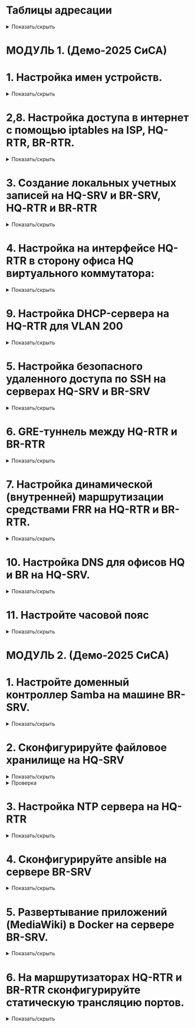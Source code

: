 # Таблицы адресации 
<details>
<summary>Показать/скрыть</summary>

# Офис HQ
Имя подсети | Количество адресов | IP адрес подсети  | Маска подсети      | Префикс маски | Диапазон адресов
----------- | ------------------ | ----------------- | ------------------ | ------------- | -------------------------------------
VLAN100     | 64                 | 192.168.100.0     | 255.255.255.192    | /26           | 192.168.100.1 - 192.168.100.62
VLAN200     | 16                 | 192.168.100.64    | 255.255.255.240    | /28           | 192.168.100.65 - 192.168.100.78
VLAN999     | 8                  | 192.168.100.80    | 255.255.255.248    | /29           | 192.168.100.81 - 192.168.100.86

# Офис BR
Имя подсети | Количество адресов | IP адрес подсети  | Маска подсети      | Префикс маски | Диапазон адресов
----------- | ------------------ | ----------------- | ------------------ | ------------- | -------------------------------------
HQ          | 32                 | 192.168.200.0     | 255.255.255.224    | /27           | 192.168.200.1 - 192.168.200.30

# Таблица адресации устройств
| Имя устройства | Интерфейс | IP-адрес          | Шлюз по умолчанию | Сеть                          |
|----------------|-----------|-------------------|-------------------|-------------------------------|
| ISP            | ens3      | DHCP              | -                 | Internet                      |
|                | ens4      | 172.16.4.1/28     | -                 | ISP_HQ-RTR                    |
|                | ens5      | 172.16.5.1/28     | -                 | ISP_BR-RTR                    |
| HQ-RTR         | ens3      | 172.16.4.2/28     | 172.16.4.1        | ISP_HQ-RTR                    |
|                | ens4      | 192.168.100.1/26  | -                 | HQ-RTR_HQ-SRV (VLAN100)       |
|                | ens5      | 192.168.100.65/28 | -                 | HQ-RTR_HQ-CLI (VLAN200)       |
|                | ens6      | 192.168.100.81/29 | -                 | VLAN999                       |
| HQ-SRV         | ens3      | 192.168.100.2/26  | 192.168.100.1     | HQ-RTR_HQ-SRV                 |
| HQ-CLI         | ens3      | DHCP              | 192.168.100.65    | HQ-RTR_HQ-CLI                 |
| BR-RTR         | ens3      | 172.16.5.2/28     | 172.16.5.1        | ISP_BR-RTR                    |
|                | ens4      | 192.168.200.1/27  | -                 | BR-RTR_BR-SRV                 |
| BR-SRV         | ens3      | 192.168.200.2/27  | 192.168.200.1     | BR-RTR_BR-SRV                 |
</details>
 
# МОДУЛЬ 1. (Демо-2025 СиСА)
# 1. Настройка имен устройств.</summary>

<details>
<summary>Показать/скрыть</summary>
 
  1.1. Изменение файла /etc/hostname
*     sudo nano /etc/hostname

*     isp.au-team.irpo
      hq-rtr.au-team.irpo
      hq-srv.au-team.irpo
      hq-cli.au-team.irpo
      br-rtr.au-team.irpo
      br-srv.au-team.irpo

  1.2. Изменение файла /etc/hosts
  
*     sudo nano /etc/hosts

*     127.0.1.1       isp.au-team.irpo
      127.0.1.1       hq-rtr.au-team.irpo
      127.0.1.1       hq-srv.au-team.irpo
      127.0.1.1       hq-cli.au-team.irpo
      127.0.1.1       br-rtr.au-team.irpo
      127.0.1.1       br-srv.au-team.irpo

 1.3. Задаем IP адреса сетевым интерфейсам согласно таблицы адресации, nmtui.

Настройка ISP

Internet-ISP ens3 auto
![image](https://github.com/user-attachments/assets/e012e0d8-bca7-4fe3-adcd-38017815dd89)

ISP_HQ-RTR ens4 172.16.4.1/28
![image](https://github.com/user-attachments/assets/7af6319a-6305-4a24-b929-16a23785aab2)

ISP_BR-RTR ens5 172.16.5.1/28
![image](https://github.com/user-attachments/assets/07e3d94e-56ac-418b-8c2b-aa2c48651acd)

Настройка HQ-RTR

ISP_HQ-RTR ens3 172.16.4.2/28 Шлюз 172.16.4.1 Серверы DNS 77.88.8.8
![image](https://github.com/user-attachments/assets/5e7d56e3-e297-4d39-a903-6f47030121fd)

Настройка ens4, ens5, ens6 будет произведена при настройке VLAN

Настройка HQ-SRV

HQ-RTR_HQ-SRV ens3 192.168.100.2/26 Шлюз 192.168.100.1 Серверы DNS 77.88.8.8
![image](https://github.com/user-attachments/assets/9d175cba-ea1b-4b82-82ff-760767cf0edb)

Настройка HQ-CLI

Получает IP – адрес по DHCP
![image](https://github.com/user-attachments/assets/b658b1f5-3131-4959-855f-11508b948bd7)


Настройка BR-RTR

ISP-BR-RTR ens3 172.16.5.2/28 Шлюз 172.16.5.1 Серверы DNS 77.88.8.8
![image](https://github.com/user-attachments/assets/fd020c4c-97a9-4134-b3b1-29a23fdaa1a6)

BR-RTR-BR-SRV ens4 192.168.200.1/27
![image](https://github.com/user-attachments/assets/b4d39c1d-2e3e-4525-99a9-5328e1ab0599)

Настройка BR-SRV

BR-RTR_BR-SRV ens3 192.168.200.2/27 Шлюз 192.168.200.1
![image](https://github.com/user-attachments/assets/fde2d2d3-d96d-4dfa-a8ab-54ade00a5f00)

Проверить результат настройки IP-адресов можно с помощью команд:

*     ip –c a
*     ip –c –br a

1.4 Маршрутизация транзитных IP-пакетов

Включить пересылку пакетов между интерфейсами на ISP, HQ-RTR, BR-RTR.
*     nano /etc/sysctl.conf
net.ipv4.ip_forward=1
*     sysctl -p
</details>


# 2,8. Настройка доступа в интернет с помощью iptables на ISP, HQ-RTR, BR-RTR.
<details>
<summary>Показать/скрыть</summary>

*     iptables -t nat -A POSTROUTING -o ens3 -j MASQUERADE

Сохранение iptables‑правил

*     apt update -y

*     apt install iptables-persistent -y

Если впоследствии потребуется сохранить изменённые правила:

*     sudo iptables-save | sudo tee /etc/iptables/rules.v4

Проверка iptables‑правил:

*     sudo iptables -t nat -L -n -v
</details>

# 3. Создание локальных учетных записей на HQ-SRV и BR-SRV, HQ‑RTR и BR‑RTR
<details>
<summary>Показать/скрыть</summary>
 
Создание локальных учетных записей на серверах HQ-SRV и BR-SRV.

*     sudo useradd -m -u 1010 -s /bin/bash sshuser
*     sudo passwd sshuser
*     P@ssw0rd

Предоставление прав sudo без запроса пароля

*     sudo usermod -aG sudo sshuser

*     sudo visudo

*     sshuser ALL=(ALL) NOPASSWD: ALL

Выполняем вход под пользователем sshuser и выполняем sudo -i

Создание пользователя net_admin на маршрутизаторах HQ‑RTR и BR‑RTR

*     sudo useradd -m -s /bin/bash net_admin

*     sudo passwd net_admin

*     P@$$word

Предоставление привилегий sudo без запроса пароля

*     sudo usermod -aG sudo net_admin

*     sudo visudo

*     net_admin ALL=(ALL) NOPASSWD: ALL
</details>

# 4. Настройка на интерфейсе HQ-RTR в сторону офиса HQ виртуального коммутатора:
<details>
<summary>Показать/скрыть</summary>
 
4.1. Установка необходимых пакетов

*     sudo apt update

*     sudo apt install -y openvswitch-switch isc-dhcp-server

4.2. Запуск и автозапуск службы Open vSwitch

*     sudo systemctl enable --now openvswitch-switch

4.3. Создание виртуального коммутатора (моста) и настройка VLAN

*     sudo ovs-vsctl add-br hq-sw

Добавляем физические интерфейсы с VLAN-тегированием:

*     sudo ovs-vsctl add-port hq-sw ens4 tag=100

*     sudo ovs-vsctl add-port hq-sw ens5 tag=200

*     sudo ovs-vsctl add-port hq-sw ens6 tag=999

4.4. Добавление внутренних портов (internal) для управления VLAN

*     sudo ovs-vsctl add-port hq-sw vlan100 tag=100 -- set interface vlan100 type=internal

*     sudo ovs-vsctl add-port hq-sw vlan200 tag=200 -- set interface vlan200 type=internal

*     sudo ovs-vsctl add-port hq-sw vlan999 tag=999 -- set interface vlan999 type=internal

4.5. Включение моста и внутренних интерфейсов

*     sudo ip link set hq-sw up

*     sudo ip link set vlan100 up

*     sudo ip link set vlan200 up

*     sudo ip link set vlan999 up

4.6. Назначение IP-адресов внутренним портам

*     sudo ip addr add 192.168.100.1/26 dev vlan100

*     sudo ip addr add 192.168.100.65/28 dev vlan200

*     sudo ip addr add 192.168.100.81/29 dev vlan999

4.7. Автоматизация сохранения настроек Open vSwitch после перезагрузки
   
Скрипт восстановления конфигурации
*     cd /usr/local/sbin
*     wget https://raw.githubusercontent.com/kir450/D/main/ovs-persistent.sh

Сохраните файл и сделайте его исполняемым:

*     sudo chmod +x ovs-persistent.sh

Создание systemd‑сервиса

*     cd /etc/systemd/system

*     wget https://raw.githubusercontent.com/kir450/D/main/ovs-persistent.service

Сохраните файл, затем выполните:

*     sudo systemctl daemon-reload

*     sudo systemctl enable ovs-persistent.service

*     sudo systemctl start ovs-persistent.service

Теперь при каждой загрузке системы скрипт автоматически восстановит нужную конфигурацию.
</details>

# 9. Настройка DHCP-сервера на HQ-RTR для VLAN 200
<details>
<summary>Показать/скрыть</summary>
 
Конфигурация файла dhcpd.conf

*     sudo nano /etc/dhcp/dhcpd.conf

option domain-name-servers 77.88.8.8;

default-lease-time 600;

max-lease-time 7200;

*     subnet 192.168.100.64 netmask 255.255.255.240 {
          range 192.168.100.66 192.168.100.78;
          option routers 192.168.100.65; 
          option subnet-mask 255.255.255.240;
      }

Указание интерфейса для DHCP

*     sudo nano /etc/default/isc-dhcp-server

INTERFACES="vlan200"

Перезапуск DHCP-сервера

*     sudo systemctl restart isc-dhcp-server

Автозапуск сервиса isc-dhcp-server

*     sudo systemctl enable isc-dhcp-server
</details>

# 5. Настройка безопасного удаленного доступа по SSH на серверах HQ-SRV и BR-SRV
<details>
<summary>Показать/скрыть</summary>
 
Редактирование файла конфигурации SSH

*     sudo nano /etc/ssh/sshd_config

Заменить порт по умолчанию:

Port 2024

Ограничение количества попыток авторизации:

MaxAuthTries 2

Настройка баннера:

Banner /etc/ssh-banner

*     /etc/ssh-banner

Разрешение подключения только для пользователя sshuser:

*     AllowUsers sshuser

Впишите строку:

*     sudo nano /etc/ssh-banner

Впишите строку:
  
    ********************************************
    *                                          *
    *          Authorized access only          *
    *                                          *
    ********************************************
    

Перезапуск SSH-сервера

*     sudo systemctl restart sshd


Проверка настроек:

С другого устройства (например, с HQ‑CLI) выполните подключение к серверу по порту 2024:

ssh -p 2024 sshuser@192.168.100.2
</details>

# 6. GRE-туннель между HQ-RTR и BR-RTR
<details>
<summary>Показать/скрыть</summary>
 
Настройка HQ-RT, nmtui
![image](https://github.com/user-attachments/assets/91dae2e8-518d-46cd-ba7d-78894d895776)


Для корректной работы протокола динамической маршрутизации требуется увеличить параметр TTL на интерфейсе туннеля:

*     nmcli connection modify tun1 ip-tunnel.ttl 64

Активируем (перезагружаем) интерфейс tun1

Настройка BR-RTR
![image](https://github.com/user-attachments/assets/bf1c59f4-6f7d-4082-976e-6d4f4c0401b4)
</details>

# 7. Настройка динамической (внутренней) маршрутизации средствами FRR на HQ-RTR и BR-RTR.
<details>
<summary>Показать/скрыть</summary>
 
*     apt update && apt install -y frr

*     sed -i 's/ospfd=no/ospfd=yes/' /etc/frr/daemons

Заменить содержимое /etc/frr/frr.conf на HQ-RTR:

    frr version 7.5.1
    frr defaults traditional
    hostname br-rtr.au-team.irpo
    log syslog informational
    no ipv6 forwarding
    service integrated-vtysh-config
    !
    interface tun1
    ip ospf authentication message-digest
    ip ospf message-digest-key 1 md5 Test123
    !
    router ospf
    network 10.10.0.0/30 area 0
    network 192.168.200.0/27 area 0
    area 0 authentication message-digest
    !
    line vty
    !

Заменить содержимое /etc/frr/frr.conf на BR-RTR:

    frr version 7.5.1
    frr defaults traditional
    hostname hq-rtr.au-team.irpo
    log syslog informational
    no ipv6 forwarding
    service integrated-vtysh-config
    !
    interface tun1
    ip ospf authentication message-digest
    ip ospf message-digest-key 1 md5 Test123
    !
    router ospf
    network 10.10.0.0/30 area 0
    network 192.168.100.0/26 area 0
    network 192.168.100.64/28 area 0
    area 0 authentication message-digest
    !
    line vty
    !


Перезагрузка:
*     systemctl restart frr

Проверка:     
*     vtysh -c "show ip ospf neighbor"
*     vtysh -c "show ip route"

Просмотр текущей конфигурации:

*     vtysh -c "show running-config"
</details>

# 10. Настройка DNS для офисов HQ и BR на HQ-SRV.
<details>
<summary>Показать/скрыть</summary>

1. Установка необходимых пакетов
   
1.1. Обновите список пакетов и установите bind9, bind9utils, dnsutils:

*     sudo apt update
*     sudo apt install -y bind9 bind9utils dnsutils

2. Настройка глобальных опций BIND
   
2.1. Откройте и отредактируйте файл /etc/bind/named.conf.options:

*     sudo nano /etc/bind/named.conf.options
  
2.2. Пример содержимого:

    options {
        directory "/var/cache/bind";

        recursion yes;

        forwarders {
             77.88.8.8;
             8.8.8.8;
        };

        dnssec-validation no;

        listen-on port 53 { 
             127.0.0.1; 
             192.168.100.0/26; 
             192.168.100.64/28; 
             192.168.200.0/27; 
        };
        listen-on-v6 { none; };

        allow-query { any; };

        auth-nxdomain no;
    };


  3. Настройка зон (прямая и обратная)
     
3.1. Определение зон в named.conf.local

*     sudo nano /etc/bind/named.conf.local
  
Добавьте определения для прямой зоны au-team.irpo и обратной зоны (192.168.100.x):

    // Прямая зона для домена au-team.irpo
    zone "au-team.irpo" {
        type master;
        file "/etc/bind/master/au-team.db";
    };

    // Обратная зона для 192.168.100.x
    zone "100.168.192.in-addr.arpa" {
        type master;
        file "/etc/bind/master/au-team_rev.db";
    };

Сохраните изменения.

3.2. Создание каталога для файлов зон

*     sudo mkdir -p /etc/bind/master

3.3. Прямая зона: au-team.db

Создайте файл зоны, например, скопировав шаблон:

*     sudo cp /etc/bind/db.local /etc/bind/master/au-team.db
*     sudo nano /etc/bind/master/au-team.db

Пример содержимого (au-team.db):

    $TTL 1D
    @       IN      SOA     au-team.irpo. root.au-team.irpo. (
                            0       ; Serial
                            1D      ; Refresh
                            1H      ; Retry
                            1W      ; Expire
                            3H )    ; Minimum


    @       IN      NS      au-team.irpo.
    au-team.irpo.   IN      A       192.168.100.2
    hq-rtr          IN      A       192.168.100.1
    hq-srv          IN      A       192.168.100.2
    hq-cli          IN      A       192.168.100.66
    br-rtr          IN      A       192.168.200.1
    br-srv          IN      A       192.168.200.2
    wiki            IN      CNAME   hq-rtr.au-team.irpo.
    moodle          IN      CNAME   hq-rtr.au-team.irpo.

Сохраните файл.

3.4. Обратная зона: au-team_rev.db

Создайте (или скопируйте) файл:

*     sudo cp /etc/bind/db.127 /etc/bind/master/au-team_rev.db
*     sudo nano /etc/bind/master/au-team_rev.db

Пример содержимого (au-team_rev.db):

    $TTL 1D
    @       IN      SOA     au-team.irpo. root.au-team.irpo. (
                            0       ; Serial
                            1D      ; Refresh
                            1H      ; Retry
                            1W      ; Expire
                            3H )    ; Minimum

    @       IN      NS      au-team.irpo.
    1       IN      PTR     hq-rtr.au-team.irpo.
    2       IN      PTR     hq-srv.au-team.irpo.
    66      IN      PTR     hq-cli.au-team.irpo.



3.5. Права и владельцы

*     sudo chown -R bind:bind /etc/bind/master
*     sudo chmod 0640 /etc/bind/master/*

4.1. Проверка синтаксиса и перезапуск

*     sudo named-checkconf

Если нет ошибок, команда не выведет ничего.

Проверка зон:

*     sudo named-checkzone au-team.irpo /etc/bind/master/au-team.db
*     sudo named-checkzone 100.168.192.in-addr.arpa /etc/bind/master/au-team_rev.db

Перезапуск BIND9:

*     sudo systemctl restart bind9
*     sudo systemctl enable bind9

5. Настройка клиентов

5.1. HQ‑SRV (DNS-сервер)

Убедитесь, что сам HQ‑SRV использует свой IP как DNS-сервер (192.168.100.2).
![image](https://github.com/user-attachments/assets/1a65eafc-0233-4a9c-bca2-349770dd8074)

5.2. BR‑SRV

Укажите в настройках сетевого интерфейса (через nmtui), что DNS-сервер – 192.168.100.2.
![image](https://github.com/user-attachments/assets/84a4ef15-5927-44ed-9b55-a98fcca0ff50)

5.3. HQ‑CLI

Если HQ‑CLI получает адреса по DHCP, настройте DHCP-сервер так, чтобы он выдавал 192.168.100.2 в качестве DNS.
![image](https://github.com/user-attachments/assets/ff16bef4-8d39-42c5-8732-dc7f0e00df4c)


6. Тестирование
   
Проверяем работу DNS на HQ-SRV с BR-SRV с помощью команды host

*     ping -c4 au-team.irpo

Прямая зона

*     host hq-rtr.au-team.irpo
      host br-rtr.au-team.irpo
      host hq-srv.au-team.irpo
      host hq-cli.au-team.irpo
      host br-srv.au-team.irpo
      host moodle.au-team.irpo
      host wiki.au-team.irpo

Обратная зона

*     host 192.168.100.1
      host 192.168.100.2
      host 192.168.100.66

Проверка работоспособности DNS с помощью nslookup

*     apt update && apt install dnsutils

*     nslookup hq-rtr.au-team.irpo
      nslookup wiki.au-team.irpo

*     nslookup 192.168.100.2
      nslookup 192.168.100.66

*     ping hq-cli.au-team.irpo
      ping hq-rtr.au-team.irpo
      ping wiki.au-team.irpo
</details>

# 11. Настройте часовой пояс
<details>
<summary>Показать/скрыть</summary>
 
Настроим Московский часовой пояс (UTC +3):

*     timedatectl set-timezone Europe/Moscow

Проверка:

*     timedatectl
  
Список доступных часовых поясов можно посмотреть командой

*     ls /usr/share/zoneinfo/

Посмотреть список регионов и городов

*     ls /usr/share/zoneinfo/Europe/

Для изменения даты и времени используется команда:

timedatectl set-time "<дата> <время>

*     timedatectl set-time "2024-01-01 00:00:00"
</details>













# МОДУЛЬ 2. (Демо-2025 СиСА)









# 1. Настройте доменный контроллер Samba на машине BR-SRV.
<details>
<summary>Показать/скрыть</summary>



</details>

# 2. Сконфигурируйте файловое хранилище на HQ-SRV 

<details>
<summary>Показать/скрыть</summary>
 
1. Создание файлов для имитации дополнительных дисков

1.1. Создайте три файла по 1 ГБ:

    sudo dd if=/dev/zero of=/root/disk1.img bs=1M count=1024
    sudo dd if=/dev/zero of=/root/disk2.img bs=1M count=1024
    sudo dd if=/dev/zero of=/root/disk3.img bs=1M count=1024

Эти команды создадут файлы /root/disk1.img, /root/disk2.img и /root/disk3.img размером по 1 ГБ каждый.

2. Подключение файлов как loop-устройства

2.1. Создайте loop-устройства из созданных файлов:

    sudo losetup -fP /root/disk1.img
    sudo losetup -fP /root/disk2.img
    sudo losetup -fP /root/disk3.img

2.2. Проверьте, какие loop-устройства появились:

    losetup -a

Вы должны увидеть, устройства /dev/loop0, /dev/loop1 и /dev/loop2, которые будут использоваться как «диски» для RAID.

3. Создание RAID5 массива с mdadm

3.1. Установка mdadm:

*     sudo apt update
*     sudo apt install -y mdadm

3.2. Создание RAID5 массива из loop-устройств:

*     sudo mdadm --create --verbose /dev/md0 --level=5 --raid-devices=3 /dev/loop0 /dev/loop1 /dev/loop2

3.3. Проверьте состояние массива:

*     cat /proc/mdstat
*     sudo mdadm -D /dev/md0

Чтобы при перезагрузке система автоматически собирала массив, сохраните конфигурацию mdadm:

*     sudo mdadm --detail --scan --verbose | sudo tee /etc/mdadm.conf

Обновите initramfs, чтобы изменения вступили в силу:

*     sudo update-initramfs -u

4. Форматирование и монтирование RAID-массива

4.1. Создайте файловую систему ext4 на массиве:

*     sudo mkfs.ext4 /dev/md0

4.2. Создайте точку монтирования:

*     sudo mkdir /raid5

4.3. Смонтируйте RAID-массив в /raid5:

*     sudo mount /dev/md0 /raid5

4.4. Проверьте монтирование:

*     lsblk -f
*     df -h

4.5. Настройте автоматическое монтирование при загрузке:

Откройте файл /etc/fstab:

*     sudo nano /etc/fstab

Добавьте строку:

*     /dev/md0    /raid5    ext4    defaults    0    0

Сохраните и выйдите.

5. Настройка NFS-сервера на HQ-SRV

5.1. Установка необходимых пакетов для NFS:

*     sudo apt update
*     sudo apt install -y nfs-kernel-server

5.2. Создайте папку для общего доступа:

*     sudo mkdir /raid5/nfs

5.3. Отредактируйте файл экспорта (/etc/exports):

*     sudo nano /etc/exports

Добавьте строку (настройте IP-сеть согласно требованиям):

*     /raid5/nfs    192.168.100.65/28(rw,sync,no_root_squash,no_subtree_check)

5.4. Примените изменения:

*     sudo exportfs -a

5.5. Запустите и включите службу NFS:

*     sudo systemctl restart nfs-kernel-server
*     sudo systemctl enable nfs-kernel-server

6. Настройка автомонтирования NFS на HQ-CLI

6.1. Установка NFS-клиента:

*     sudo apt update
*     sudo apt install -y nfs-common

6.2. Создайте точку монтирования:

*     sudo mkdir /mnt/nfs

6.3. Смонтируйте шару NFS:

*     sudo mount -t nfs 192.168.100.2:/raid5/nfs /mnt/nfs

(Замените 192.168.100.2 на IP-адрес HQ-SRV, если он отличается.)

6.4. Добавьте запись в /etc/fstab для автоматического монтирования:

Откройте файл:
*     sudo nano /etc/fstab
Добавьте строку:

*     192.168.100.2:/raid5/nfs    /mnt/nfs    nfs    defaults    0    0
Сохраните изменения.
</details>


<details>
<summary>Проверка</summary>

1. Проверка RAID5 массива
Проверьте статус RAID:
*     cat /proc/mdstat
Вы должны увидеть строку, в которой указано устройство /dev/md0 и его состояние (“active”).

Получите подробную информацию о массиве:

*     sudo mdadm -D /dev/md0

Эта команда выведет подробные сведения о RAID-массиве, его составе и состоянии каждого диска (в данном случае loop-устройств).

2. Проверка файловой системы и монтирования
Проверьте, что файловая система создана и смонтирована:

*     df -h | grep /raid5
*     lsblk -f
В выводе должно быть видно устройство /dev/md0, смонтированное в каталоге /raid5.

Проверьте, что запись добавлена в /etc/fstab:

*     cat /etc/fstab | grep md0
Строка должна выглядеть примерно так:
/dev/md0    /raid5    ext4    defaults    0    0

3. Проверка NFS-сервера
Проверьте экспортированные шары:

*     sudo exportfs -v

В выводе должно быть указано, что каталог /raid5/nfs экспортирован для сети (например, 192.168.100.65/28) с указанными параметрами (rw, sync, no_root_squash, subtree_check).

Проверьте статус службы NFS:

*     sudo systemctl status nfs-kernel-server

Убедитесь, что служба работает без ошибок.

4. Проверка работы NFS-клиента на HQ-CLI

Проверьте, что точка монтирования создана и смонтирована:

*     df -h | grep /mnt/nfs
*     mount | grep nfs

Проверьте доступ к шару:

Перейдите в каталог /mnt/nfs, создайте тестовый файл и проверьте, доступна ли запись:

*     cd /mnt/nfs
*     echo "Test NFS" | sudo tee testfile.txt
*     cat testfile.txt

Если файл успешно создаётся и читается, значит, NFS работает корректно.

Проверьте автомонтирование:

Перезагрузите клиентскую машину или размонтируйте и смонтируйте шару вручную:
*     sudo umount /mnt/nfs
*     sudo mount -a
*     df -h | grep /mnt/nfs
</details>

# 3. Настройка NTP сервера на HQ-RTR
<details>
<summary>Показать/скрыть</summary>


1. Устоновка chrony

*     apt install chrony


2. Редактирование конфигурационного файла chrony

*     sudo nano /etc/chrony/chrony.conf

Внесите следующие изменения (пример для HQ‑RTR как NTP‑сервера):

    server 127.0.0.1 iburst prefer
    local stratum 5
    allow 192.168.100.0/26
    allow 192.168.100.64/28
    allow 192.168.200.0/27


Закомментируйте внешние источники времени, если хотите работать только с локальным источником.
pool 2.debian.pool.ntp.org iburst

2. Применение изменений
Перезапустите службу chrony, чтобы новые настройки вступили в силу:

*     sudo systemctl restart chrony
      sudo systemctl enable chrony

Проверьте статус службы:
*     sudo systemctl status chrony

3. Проверка работы NTP-сервера

На HQ‑RTR выполните:

Проверка источников времени:

*     chronyc sources

В выводе вы должны увидеть, что сервер использует локальный источник (локальные часы) с заданным stratum 5.

Проверка подключённых клиентов:

Если на HQ‑RTR есть NTP-клиенты, можно выполнить:

*     chronyc clients

Это покажет, какие устройства синхронизируются с вашим сервером.

4. Настройка клиентов

На машинах-клиентах (HQ‑SRV, HQ‑CLI, BR‑RTR, BR‑SRV):

Установите chrony (если ещё не установлен):

*     sudo apt update
      sudo apt install -y chrony

Отредактируйте файл /etc/chrony/chrony.conf на клиентах:

*     nano /etc/chrony/chrony.conf

Закомментируйте или удалите существующие строки с pool ….

Добавьте строку, указывающую на HQ‑RTR как NTP‑сервер. Если IP HQ‑RTR равен 192.168.100.1, добавьте:

*     server 192.168.100.1 iburst

Примените изменения:

*     sudo systemctl restart chrony
      sudo systemctl enable chrony

Проверьте, что клиент синхронизируется с вашим NTP‑сервером:

*     chronyc sources

</details>


# 4. Сконфигурируйте ansible на сервере BR-SRV
<details>
 <summary>Показать/скрыть</summary>


1.Заходим под пользователем sshuser

*     su sshuser

2. Установка Ansible на BR‑SRV

*     sudo apt install -y ansible

2. Создание пары SSH‑ключей

*     ssh-keygen -t rsa

В результате в каталоге /home/sshuser/.ssh будут созданы файлы ключей:

*     ls -l ~/.ssh

id_rsa – закрытый ключ
id_rsa.pub – открытый ключ

3. Копирование SSH‑ключей на удалённые хосты

Для HQ‑SRV (SSH-сервер на порту 2024):
*     ssh-copy-id -p 2024 sshuser@192.168.100.2
Для HQ‑CLI:
*     ssh-copy-id user@192.168.100.66
Для HQ‑RTR:
*     ssh-copy-id net_admin@172.16.4.2
Для BR‑RTR:
*     ssh-copy-id net_admin@172.16.5.2

4. Откройте файл для редактирования:
*     sudo nano /etc/ansible/demo

Пример содержимого файла инвентаря:

*     [HQ]
      192.168.100.2 ansible_port=2024 ansible_user=sshuser
      192.168.100.66 ansible_user=user
      172.16.4.2 ansible_user=net_admin

      [BR]
      172.16.5.2 ansible_user=net_admin

5. Запуск команд с пользовательским инвентарем

*     ansible all -i /etc/ansible/demo -m ping

</details>


# 5. Развертывание приложений (MediaWiki) в Docker на сервере BR-SRV.
<details>
 <summary>Показать/скрыть</summary>

 1.1. Установка Docker CE:

*     sudo apt update
*     sudo apt install -y apt-transport-https ca-certificates curl gnupg lsb-release
*     curl -fsSL https://download.docker.com/linux/debian/gpg | sudo gpg --dearmor -o /usr/share/keyrings/docker-archive-keyring.gpg
*     echo "deb [arch=$(dpkg --print-architecture) signed-by=/usr/share/keyrings/docker-archive-keyring.gpg] https://download.docker.com/linux/debian $(lsb_release -cs) stable" | sudo tee /etc/apt/sources.list.d/docker.list > /dev/null
*     sudo apt update
*     sudo apt install -y docker-ce docker-ce-cli containerd.io

1.2. Установка docker-compose:
*     sudo apt install -y docker-compose

1.3. Запуск и автозапуск Docker:
*     sudo systemctl enable --now docker

Проверьте статус:
*     sudo systemctl status docker

Для получения информации об установленном docker:
*     docker info

2. Установка MediaWiki

Для облегчения создания wiki.yml подключаемся по SSH к BR-SRV с HQ-CLI.

*     ssh sshuser@192.168.200.2 -p 2024

Для упрощения создания wiki.yml в поисковой системе (Яндекс) на HQ-CLI пишем mediawiki docker-compose и переходим по ссылке. На странице находим раздел Adding a Database Server.

*     cd /home/sshuser
*     nano wiki.yml

*     version: "3.3"

      services:
        wiki:
          container_name: wiki
          image: mediawiki:latest
          restart: always
          ports:
            - "8080:80"
          depends_on:
            - mariadb
          volumes:
            - images:/var/www/html/images
            # - ./LocalSettings.php:/var/www/html/LocalSettings.php

        mariadb:
          container_name: mariadb
          image: mariadb:latest
          restart: always
          environment:
            MYSQL_DATABASE: mediawiki
            MYSQL_USER: wiki
            MYSQL_PASSWORD: WikiP@ssw0rd
            MYSQL_RANDOM_ROOT_PASSWORD: "yes"
          volumes:
            - dbvolume:/var/lib/mariadb
      
      volumes:
         dbvolume:
           external: true
         images: {}


Чтобы отдельный volume для хранения базы данных имел правильное имя - создаём его средствами docker:
*     sudo docker volume create dbvolume

Посмотреть все тмеющиеся volume можно командой
*     sudo docker volume ls

Выполняем сборку и запуск стека контейнеров с приложением MediaWiki и базой данных описанных в файле wiki.yml:
*     sudo docker-compose -f wiki.yml up -d

Для просмотра списка контейнеров вводим команду sudo docker ps. Позволяет смотреть как запущенные контейнеры Docker, так и все контейнеры, которые есть в системе.

Переходим на HQ-CLI в браузере по адресу http://192.168.200.2:8080 (IP BR-SRV) для продолжения установки через веб-интерфейс - нажимаем set up the wiki:

![image](https://github.com/user-attachments/assets/478908b5-8e5a-407e-96cd-31699dad61e4)

Выбираем необходимый Язык - жмем Далее:

![image](https://github.com/user-attachments/assets/bdc2cf9f-3191-4290-91a4-d83c50bf30e1)

После успешной проверки внешней среды - жмем Далее:

![image](https://github.com/user-attachments/assets/62324f16-fe9a-488c-a639-038a0a84e976)

Заполняем параметры подключение к БД в соответствие с заданными переменными окружения в wiki.yml, которые соответствуют заданию:

![image](https://github.com/user-attachments/assets/6e4706a2-70b8-473f-bfee-41d1b03815a5)

Ставим галочку и жмем далее

![image](https://github.com/user-attachments/assets/4cfa818a-1c2f-47b2-9e98-cceebd3a91e1)

Вносим необходимые сведения:

![image](https://github.com/user-attachments/assets/90b93a56-e265-414f-991a-7265dd585677)

Передача LocalSettings.php на BR-SRV

*     scp -P 2024 /root/Downloads/LocalSettings.php sshuser@192.168.200.2:/home/sshuser

Раскомментируем строку # - ./LocalSettings.php:/var/www/html/LocalSettings.php в файле wiki.yml :
*     nano wiki.yml

Перезапускаем сервисы средствами docker-compose:
*     sudo docker-compose -f wiki.yml stop
*     sudo docker-compose -f wiki.yml up -d

Проверяем доступ к Wiki http://192.168.200.2:8080

![image](https://github.com/user-attachments/assets/b572adc1-3f80-4cd2-b55d-fad77040124d)

Входим под пользователя wiki с паролем WikiP@ssw0rd:

Очистка (опционально)
Чтобы удалить/очистить все данные Docker (контейнеры, образы, тома и сети), можно выполнить следующие команды:

*     sudo docker stop $(sudo docker ps -qa)
      sudo docker rm $(sudo docker ps -qa)
      sudo docker rmi -f $(sudo docker images -qa)
      sudo docker volume rm $(sudo docker volume ls -q)
      sudo docker network rm $(sudo docker network ls -q)
      sudo docker system prune -f
Команды не должны выводить какие-либо элементы:
*     docker ps -a
      docker images -a
      docker volume ls


</details>

# 6. На маршрутизаторах HQ-RTR и BR-RTR сконфигурируйте статическую трансляцию портов.
<details>
 <summary>Показать/скрыть</summary>

Проброс порта 2024 на маршрутизаторе HQ-RTR в порт 2024 на HQ-SRV

*     sudo iptables -t nat -A PREROUTING -i ens3 -p tcp --dport 2024 -j DNAT --to-destination 192.168.100.2:2024

Проверка с HQ-CLI подключаемся по ssh к HQ-RTR по порту 2024

*     ssh sshuser@172.16.4.2 -p 2024
Должны попасть на HQ-SRV

Сохранение правил после перезагрузки

*     sudo iptables-save | sudo tee /etc/iptables/rules.v4


Делаем проброс порта 80 при обращение на внешний интерфейс BR-RTR (ens3) на порт 8080 BR-SRV

*     sudo iptables -t nat -A PREROUTING -d 172.16.5.2 -p tcp --dport 80 -j DNAT --to-destination 192.168.200.2:8080

Проброс порта 2024 на маршрутизаторе BR-RTR в порт 2024 на BR-SRV

*     sudo iptables -t nat -A PREROUTING -d 172.16.5.2 -p tcp --dport 2024 -j DNAT --to-destination 192.168.200.2:2024

С HQ-CLI в браузере переходим по IP адресу (WAN) BR-RTR должны попасть на страницу MediaWiki

*     http://172.16.5.2

С HQ-CLI подключаемся по ssh к BR-RTR по порту 2024

*     ssh sshuser@172.16.5.2 -p 2024

</details>
